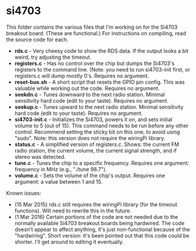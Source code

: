# si4703
This folder contains the various files that I'm working on for the Si4703 breakout board. (These are functional.)  For instructions on compiling, read the source code for each.

- **rds.c** - Very cheesy code to show the RDS data.  If the output looks a bit weird, try adjusting the timeout.
- **registers.c** - Has no control over the chip but dumps the Si4703's registers to the command line.  (Note: you need to run si4703-init first, or registers.c will dump mostly 0's.  Requires no argument.
- **reset-bus.sh** - A short script that resets the GPIO pin config.  This was valuable while working out the code.  Requires no argument.
- **seekdn.c** - Tunes downward to the next radio station.  Minimal sensitivity hard code (edit to your taste).  Requires no argument.
- **seekup.c** - Tunes upward to the next radio station.  Minimal sensitivity hard code (edit to your taste).  Requires no argument.
- **si4703-init.c** - Initializes the Si4703, powers it on, and sets initial volume to 5 (out of 15).  This command needs to be run before any other control.  Recommend setting the sticky bit on this one, to avoid using "sudo".  Note: this version does not require the wiringPi library.
- **status.c** - A simplified version of registers.c.  Shows: the current FM radio station, the current volume, the current signal strength, and if stereo was detected.
- **tune.c** - Tunes the chip to a specific frequency.  Requires one argument: frequency in MHz (e.g., "./tune 98.7").
- **volume.c** - Sets the volume of the chip's output.  Requires one argument: a value between 1 and 15.

Known issues:
- (15 Mar 2015) rds.c still requires the wiringPi library (for the timeout functions).  Will need to rewrite this in the future.
- (1 Mar 2016) Certain portions of the code are not needed due to the normally available Si4703 breakout boards being hardwired.  The code doesn't appear to affect anything, it's just non-functional because of the "hardwiring".  Short version: it's been pointed out that this code could be shorter.  I'll get around to editing it eventually.

